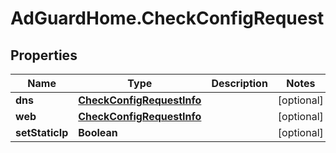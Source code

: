 # AdGuardHome.CheckConfigRequest

## Properties

Name | Type | Description | Notes
------------ | ------------- | ------------- | -------------
**dns** | [**CheckConfigRequestInfo**](CheckConfigRequestInfo.md) |  | [optional] 
**web** | [**CheckConfigRequestInfo**](CheckConfigRequestInfo.md) |  | [optional] 
**setStaticIp** | **Boolean** |  | [optional] 


